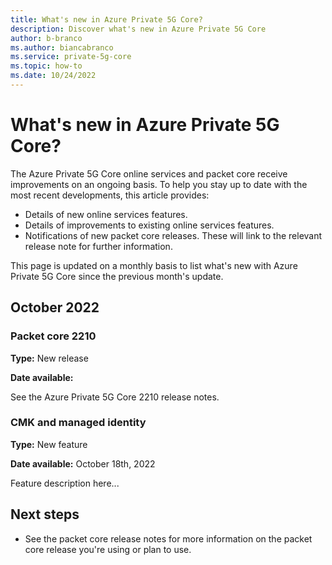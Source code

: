 ```yaml
---
title: What's new in Azure Private 5G Core?
description: Discover what's new in Azure Private 5G Core
author: b-branco
ms.author: biancabranco
ms.service: private-5g-core
ms.topic: how-to 
ms.date: 10/24/2022
---
```


# What's new in Azure Private 5G Core?

The Azure Private 5G Core online services and packet core receive improvements on an ongoing basis. To help you stay up to date with the most recent developments, this article provides:

- Details of new online services features.
- Details of improvements to existing online services features.
- Notifications of new packet core releases. These will link to the relevant release note for further information.

This page is updated on a monthly basis to list what's new with Azure Private 5G Core since the previous month's update. <!-- TODO: update with agreed update frequency -->
<!-- In future: If you're looking for items older than six months, you can find them in Archive for What's new in Azure Private 5G Core. -->

## October 2022

### Packet core 2210

**Type:** New release

**Date available:**

See the Azure Private 5G Core 2210 release notes. <!-- TODO: add link -->

### CMK and managed identity

**Type:** New feature

**Date available:** October 18th, 2022

Feature description here...

## Next steps

- See the packet core release notes for more information on the packet core release you're using or plan to use.
